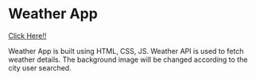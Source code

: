 # Weather App

[Click Here!!](https://shivangi-27.github.io/weather-app/)

Weather App is built using HTML, CSS, JS. Weather API is used to fetch weather details. The background image will be changed according to the city user searched.
